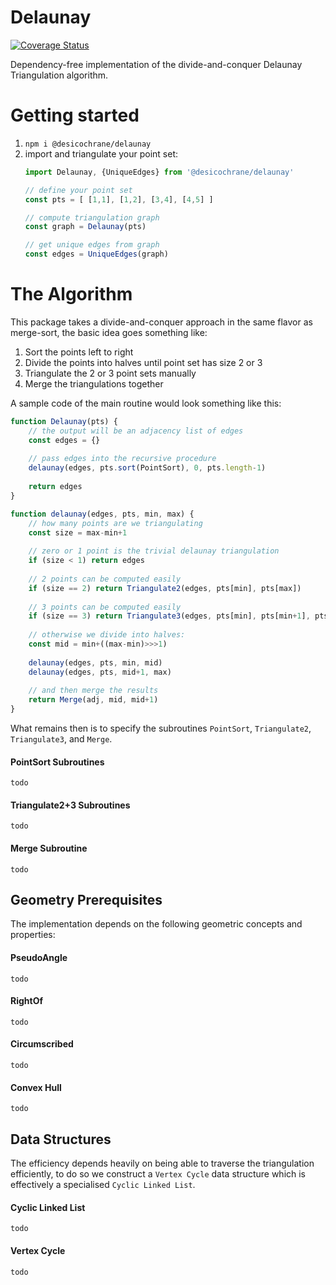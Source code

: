 # Delaunay

[![Coverage Status](https://coveralls.io/repos/github/desicochrane/delaunay/badge.svg?branch=master)](https://coveralls.io/github/desicochrane/delaunay?branch=master)

Dependency-free implementation of the divide-and-conquer Delaunay Triangulation algorithm.

# Getting started
1. `npm i @desicochrane/delaunay`
1. import and triangulate your point set:
    ```js
    import Delaunay, {UniqueEdges} from '@desicochrane/delaunay'

    // define your point set
    const pts = [ [1,1], [1,2], [3,4], [4,5] ]
 
    // compute triangulation graph
    const graph = Delaunay(pts)
 
   // get unique edges from graph
   const edges = UniqueEdges(graph)
   ```


# The Algorithm
This package takes a divide-and-conquer approach in the same flavor as merge-sort, the basic idea goes something like:

1. Sort the points left to right
1. Divide the points into halves until point set has size 2 or 3
1. Triangulate the 2 or 3 point sets manually
1. Merge the triangulations together


A sample code of the main routine would look something like this:

```js
function Delaunay(pts) {
    // the output will be an adjacency list of edges
    const edges = {}
    
    // pass edges into the recursive procedure
    delaunay(edges, pts.sort(PointSort), 0, pts.length-1)
    
    return edges
}

function delaunay(edges, pts, min, max) {
    // how many points are we triangulating
    const size = max-min+1
    
    // zero or 1 point is the trivial delaunay triangulation 
    if (size < 1) return edges
    
    // 2 points can be computed easily
    if (size == 2) return Triangulate2(edges, pts[min], pts[max])
    
    // 3 points can be computed easily
    if (size == 3) return Triangulate3(edges, pts[min], pts[min+1], pts[max])
    
    // otherwise we divide into halves:
    const mid = min+((max-min)>>>1)
    
    delaunay(edges, pts, min, mid)
    delaunay(edges, pts, mid+1, max)
    
    // and then merge the results
    return Merge(adj, mid, mid+1)
}
```

What remains then is to specify the subroutines `PointSort`, `Triangulate2`, `Triangulate3`, and `Merge`.

#### PointSort Subroutines
```todo```

#### Triangulate2+3 Subroutines
```todo```

#### Merge Subroutine
```todo```

## Geometry Prerequisites
The implementation depends on the following geometric concepts and properties:

#### PseudoAngle
```todo```

#### RightOf
```todo```

#### Circumscribed
```todo```

#### Convex Hull
```todo```


## Data Structures
The efficiency depends heavily on being able to traverse the triangulation efficiently, to do so we construct a `Vertex Cycle` data structure which is effectively a specialised `Cyclic Linked List`.

#### Cyclic Linked List
```todo```

#### Vertex Cycle
```todo```
